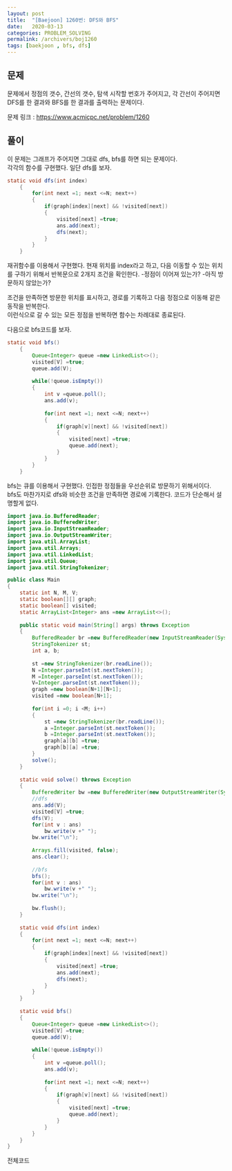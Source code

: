 ```yaml
---
layout: post
title:  "[Baejoon] 1260번: DFS와 BFS"
date:   2020-03-13
categories: PROBLEM_SOLVING
permalink: /archivers/boj1260
tags: [baekjoon , bfs, dfs]
---
```


## 문제

문제에서 정점의 갯수, 간선의 갯수, 탐색 시작할 번호가 주어지고, 각 간선이 주어지면
DFS를 한 결과와 BFS를 한 결과를 출력하는 문제이다.

문제 링크 : <https://www.acmicpc.net/problem/1260>   

## 풀이
이 문제는 그래프가 주어지면 그대로 dfs, bfs를 하면 되는 문제이다.   
각각의 함수를 구현했다. 일단 dfs를 보자.   

~~~java
static void dfs(int index)
	{
		for(int next =1; next <=N; next++)
		{
			if(graph[index][next] && !visited[next])
			{
				visited[next] =true;
				ans.add(next);
				dfs(next);
			}
		}
	}
~~~

재귀함수를 이용해서 구현했다. 현재 위치를 index라고 하고, 다음 이동할 수 있는 위치를 구하기 위해서
반복문으로 2개지 조건을 확인한다.
-정점이 이어져 있는가?
-아직 방문하지 않았는가?

조건을 만족하면 방문한 위치를 표시하고, 경로를 기록하고 다음 정점으로 이동해 같은 동작을 반복한다.   
이런식으로 갈 수 있는 모든 정점을 반복하면 함수는 차례대로 종료된다.   

다음으로 bfs코드를 보자.

~~~java
static void bfs()
	{
		Queue<Integer> queue =new LinkedList<>();
		visited[V] =true;
		queue.add(V);
		
		while(!queue.isEmpty())
		{
			int v =queue.poll();
			ans.add(v);
			
			for(int next =1; next <=N; next++)
			{
				if(graph[v][next] && !visited[next])
				{
					visited[next] =true;
					queue.add(next);
				}
			}
		}
	}
~~~

bfs는 큐를 이용해서 구현했다. 인접한 정점들을 우선순위로 방문하기 위해서이다.   
bfs도 마찬가지로 dfs와 비슷한 조건을 만족하면 경로에 기록한다. 코드가 단순해서 설명할게 없다.   

~~~java
import java.io.BufferedReader;
import java.io.BufferedWriter;
import java.io.InputStreamReader;
import java.io.OutputStreamWriter;
import java.util.ArrayList;
import java.util.Arrays;
import java.util.LinkedList;
import java.util.Queue;
import java.util.StringTokenizer;

public class Main
{
	static int N, M, V;
	static boolean[][] graph;
	static boolean[] visited;
	static ArrayList<Integer> ans =new ArrayList<>();
	
	public static void main(String[] args) throws Exception
	{
		BufferedReader br =new BufferedReader(new InputStreamReader(System.in));
		StringTokenizer st;
		int a, b;
		
		st =new StringTokenizer(br.readLine());
		N =Integer.parseInt(st.nextToken());
		M =Integer.parseInt(st.nextToken());
		V=Integer.parseInt(st.nextToken());
		graph =new boolean[N+1][N+1];
		visited =new boolean[N+1];
		
		for(int i =0; i <M; i++)
		{
			st =new StringTokenizer(br.readLine());
			a =Integer.parseInt(st.nextToken());
			b =Integer.parseInt(st.nextToken());
			graph[a][b] =true;
			graph[b][a] =true;
		}
		solve();
	}
	
	static void solve()	throws Exception
	{
		BufferedWriter bw =new BufferedWriter(new OutputStreamWriter(System.out));
		//dfs
		ans.add(V);
		visited[V] =true;
		dfs(V);
		for(int v : ans)
			bw.write(v +" ");
		bw.write("\n");
		
		Arrays.fill(visited, false);
		ans.clear();
		
		//bfs
		bfs();
		for(int v : ans)
			bw.write(v +" ");
		bw.write("\n");
		
		bw.flush();
	}
	
	static void dfs(int index)
	{
		for(int next =1; next <=N; next++)
		{
			if(graph[index][next] && !visited[next])
			{
				visited[next] =true;
				ans.add(next);
				dfs(next);
			}
		}
	}
	
	static void bfs()
	{
		Queue<Integer> queue =new LinkedList<>();
		visited[V] =true;
		queue.add(V);
		
		while(!queue.isEmpty())
		{
			int v =queue.poll();
			ans.add(v);
			
			for(int next =1; next <=N; next++)
			{
				if(graph[v][next] && !visited[next])
				{
					visited[next] =true;
					queue.add(next);
				}
			}
		}
	}
}
~~~

전체코드

